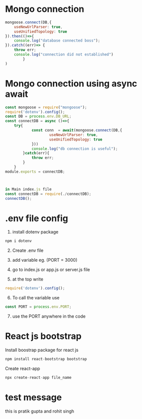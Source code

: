 
# Mongo connection 

```javascript
mongoose.connect(DB,{
    useNewUrlParser: true, 
    useUnifiedTopology: true 
}).then(()=>{
    console.log("database connected boss"); 
}).catch((err)=> {
    throw err; 
    console.log("connection did not established")
		}
)
```

# Mongo connection using async await 

```javascript
const mongoose = require("mongoose");
require('dotenv').config(); 
const DB = process.env.DB_URL; 
const connectDB = async ()=>{
	try{
			const conn  = await(mongoose.connect(DB,{
					useNewUrlParser: true,
					useUnifiedTopology: true					
			}))
			console.log("db connection is useful"); 
		}catch(err){
			throw err; 
		}		
	}
module.exports = connectDB; 



in Main index.js file 
const connectDB = require(./connectDB); 
connectDB(); 
```

# .env file config 

1. install dotenv package 

```javascript
npm i dotenv
```

2. Create .env file 

3. add variable eg. (PORT = 3000)

4. go to index.js or app.js or server.js file  

5. at the top write 

```javascript
require('dotenv').config();
```

6. To call the variable use 

```javascript
const PORT = process.env.PORT; 
```

7. use the PORT anywhere in the code 

# React js bootstrap 

Install boostrap package for react js 

```javascript
npm install react-bootstrap bootstrap
```

Create react-app 

```javascript
npx create-react-app file_name
```

# test message

this is pratik gupta and rohit singh
